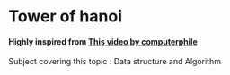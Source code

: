 # Tower of hanoi
#### Highly inspired from [This video by computerphile](https://www.youtube.com/watch?v=8lhxIOAfDss)
Subject covering this topic : Data structure and Algorithm
